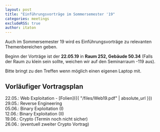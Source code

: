 ```yaml
---
layout: post
title: "Einführungsvorträge im Sommersemester '19"
categories: meetings
excludeRSS: true
author: itaton
---
```


Auch im Sommersemester 19 wird es Einführungsvorträge zu relevanten Themenbereichen geben.

Beginn der Vorträge ist der **22.05.19** in **Raum 252, Gebäude 50.34** (Falls der Raum zu klein sein sollte, weichen wir auf den Seminarraum -119 aus).

Bitte bringt zu den Treffen wenn möglich einen eigenen Laptop mit.

## Vorläufiger Vortragsplan
22.05.: Web Exploitation - [Folien]({{ "/files/Web19.pdf" | absolute_url }})  
29.05.: Reverse Engineering  
05.06.: Binary Exploitation (I)  
12.06.: Binary Exploitation (II)  
19.06.: Crypto  (Termin noch nicht sicher)  
26.06.: (eventuell zweiter Crypto Vortrag)  
